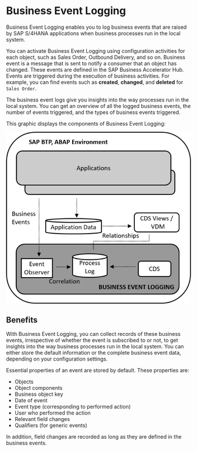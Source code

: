 <!-- loiocee09744c9584649ac1d6d05473c6e56 -->

# Business Event Logging

Business Event Logging enables you to log business events that are raised by SAP S/4HANA applications when business processes run in the local system.

You can activate Business Event Logging using configuration activities for each object, such as Sales Order, Outbound Delivery, and so on. Business event is a message that is sent to notify a consumer that an object has changed. These events are defined in the SAP Business Accelerator Hub. Events are triggered during the execution of business activities. For example, you can find events such as **created**, **changed**, and **deleted** for `Sales Order`.

The business event logs give you insights into the way processes run in the local system. You can get an overview of all the logged business events, the number of events triggered, and the types of business events triggered.

This graphic displays the components of Business Event Logging:

![](images/BEL_ABAP_c8e837b.png)



<a name="loiocee09744c9584649ac1d6d05473c6e56__section_hrk_qtd_yqb"/>

## Benefits

With Business Event Logging, you can collect records of these business events, irrespective of whether the event is subscribed to or not, to get insights into the way business processes run in the local system. You can either store the default information or the complete business event data, depending on your configuration settings.

Essential properties of an event are stored by default. These properties are:

-   Objects
-   Object components
-   Business object key
-   Date of event
-   Event type \(corresponding to performed action\)
-   User who performed the action
-   Relevant field changes
-   Qualifiers \(for generic events\)

In addition, field changes are recorded as long as they are defined in the business events.

